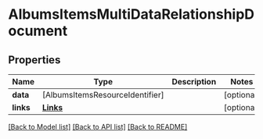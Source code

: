 # AlbumsItemsMultiDataRelationshipDocument

## Properties
Name | Type | Description | Notes
------------ | ------------- | ------------- | -------------
**data** | [AlbumsItemsResourceIdentifier] |  | [optional] 
**links** | [**Links**](Links.md) |  | [optional] 

[[Back to Model list]](../README.md#documentation-for-models) [[Back to API list]](../README.md#documentation-for-api-endpoints) [[Back to README]](../README.md)


